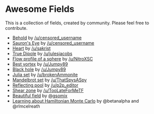 # Awesome Fields

This is a collection of fields, created by community. Please feel free to contribute.

* [Behold](https://anvaka.github.io/fieldplay/?dt=0.01&fo=0.988&dp=0.008&cm=2&cx=0.12704999999999966&cy=0.1923499999999998&w=22.5709&h=22.5709&code=float%20x%20%3D%20abs%28p.x%29%20-%205.%3B%0Afloat%20side%20%3D%20sign%28p.x%29%3B%0Afloat%20range%20%3D%20length%28vec2%28x%2C%20p.y%29%29%3B%0Afloat%20irisrange%20%3D%20length%28vec2%28x%2C%20p.y%20%2B%202.*sign%28p.y%29%29%29%3B%0A%0Avec2%20border%20%3D%201.*vec2%28p.y%20%2B%202.2*sign%28p.y%29%20*%20%28p.y*p.y%20%2F%20%28p.y*p.y%20%2B%200.01%29%29%2C%20-x%29%3B%0A%0Avec2%20outside%20%3D%20vec2%28x%20%2F%20%281.%2B10.%2Fabs%28p.x*p.x%29%29%2C%20p.y%29%3B%0A%0Avec2%20spiral%20%3D%20vec2%28p.y%2C%20-x%29%3B%0A%0Avec2%20iris%20%3D%20sin%28-range%20*%2010.%29%20*%20spiral%20%2B%200.05*vec2%28x%2C%20p.y%29%3B%0A%0Av%20%20%2B%3D%20outside%20*%20%28smoothstep%284.0%2C%204.5%2C%20irisrange%29%2Frange*5.%20-%205.*smoothstep%280.9%2C%200.7%2C%20range%29%2Frange%29%3B%0Av%20%2B%3D%20border%20*%20smoothstep%283.5%2C%204.%2C%20irisrange%29%20*%20smoothstep%284.5%2C%204.%2C%20irisrange%29%3B%0Av%20%2B%3D%20iris%20*%20smoothstep%282.0%2C%201.5%2C%20range%29%20*%20smoothstep%280.8%2C%201.%2C%20range%29%3B%0Av%20-%3D%2010.0*spiral%20*%20smoothstep%281.0%2C%200.8%2C%20range%29%20*%20smoothstep%280.7%2C%200.9%2C%20range%29%3B%0A%0Av.x%20*%3D%20side%3B%0Av%20*%3D%20-1.%3B&pc=30000) by [/u/censored_username](https://www.reddit.com/r/math/comments/7a4z4u/beautiful_world_of_vector_fields_this_is_the_tool/dpbdtvp/)
* [Sauron's Eye](https://anvaka.github.io/fieldplay/?dt=0.01&fo=0.988&dp=0.008&cm=1&cx=-2.905099999999999&cy=-2.3917999999999995&w=30.6514&h=30.6514&code=%0A%2F%2F%20center%20parts%0Afloat%20pupilrange%20%3D%20length%28vec2%28p.y%2C%20p.x%20%2B%206.*sign%28p.x%29%29%29%3B%0Avec2%20pupilborder%20%3D%202.6*vec2%28-p.y%2C%20%28p.x%20%2B%206.*sign%28p.x%29%29%20%29%3B%0Av%20%2B%3D%20pupilborder%20*%20smoothstep%286.6%2C%206.8%2C%20pupilrange%29%20*%20smoothstep%287.1%2C%206.9%2C%20pupilrange%29%3B%0A%0Afloat%20range%20%3D%20length%28p%29%3B%0Avec2%20iris%20%3D%207.*p%2Fsqrt%28range%29%3B%0Av%20%2B%3D%20iris%20*%20smoothstep%287.0%2C%207.5%2C%20pupilrange%29%20*%20smoothstep%284.0%2C%203.8%2C%20range%29%3B%0A%0Avec2%20pupil%20%3D%201.*vec2%28p.x%2B1.*sign%28p.x%29%2C%20p.y%29%3B%0Av%20%2B%3D%20pupil%20*%20smoothstep%286.8%2C%206.6%2C%20pupilrange%29%3B%0A%0A%0A%2F%2F%20absolute%20parts%0Avec2%20psign%20%3D%20sign%28p%29%3B%0Avec2%20a%20%3D%20abs%28p%29%3B%0Avec2%20vabs%20%3D%20vec2%280.0%2C%200.0%29%3B%0A%0Afloat%20borderrange%20%3D%20length%28vec2%28p.x%2C%20p.y%20%2B%207.*sign%28p.y%29%29%29%3B%0Avec2%20border%20%3D%20-1.5*vec2%28a.y%20%2B%207.*sign%28a.y%29%20*%20%28a.y*a.y%20%2F%20%28a.y*a.y%20%2B%200.01%29%29%20%2F%20sqrt%283.%2F%28a.x%20%2B%201.%29%29%2C%20-a.x%20%2B%203.%2Fsqrt%28a.x%20%2B%201.%29%29%3B%0Avabs%20%2B%3D%20border%20*%20smoothstep%2810.8%2C%2011.25%2C%20borderrange%29%20*%20smoothstep%2811.7%2C%2011.25%2C%20borderrange%29%20*%20smoothstep%283.8%2C%204.1%2C%20range%29%3B%0A%0Avec2%20irisborder%20%3D%205.*vec2%28a.y%2C%20-a.x%29%20*%20%28a.y%20%2F%20%28a.y%20%2B%203.%29%29%2B%20.2%20*%20a%3B%0Avabs%20%2B%3D%20irisborder%20*%20smoothstep%283.8%2C%204.25%2C%20range%29%20*%20smoothstep%284.7%2C%204.25%2C%20range%29%3B%0A%0Avec2%20white%20%3D%2012.*vec2%281.0%2C%20-0.2%20*%20%28a.y%29%29%3B%0Avabs%20%2B%3D%20white%20*%20smoothstep%284.3%2C%204.5%2C%20range%29%20*%20smoothstep%2811.2%2C%2011.%2C%20borderrange%29%3B%0A%0Av%20%2B%3D%20vabs%20*%20psign%3B%0A%0A%2F%2F%20outside%20part%0Avec2%20outside%20%3D%20p%20%2F%20pow%28borderrange%20-%2010.%2C%202.%29%3B%0Av%20-%3D%20outside%20*%20smoothstep%2811.3%2C%2011.5%2C%20borderrange%29%3B%0A&pc=20000) by [/u/censored_username](https://www.reddit.com/r/math/comments/7a4z4u/beautiful_world_of_vector_fields_this_is_the_tool/dpbdtvp/)
* [Heart](https://anvaka.github.io/fieldplay/?dt=0.01&fo=0.998&dp=0.009&cm=2&cx=-0.6516500000000001&cy=0.5642000000000001&w=8.5397&h=8.5397&code=float%20size%20%3D%202.0%3B%0Avec2%20o%20%3D%20%28p%29%2F%281.6*%20size%29%3B%0A%20%20float%20a%20%3D%20o.x*o.x%2Bo.y*o.y-0.3%3B%0A%20v%20%3D%20vec2%28step%28a*a*a%2C%20o.x*o.x*o.y*o.y*o.y%29%29%3B%0A%20%20) by [/u/sakrist](https://www.reddit.com/r/math/comments/7a4z4u/beautiful_world_of_vector_fields_this_is_the_tool/dpaewq0/)
* [True Dipole](https://anvaka.github.io/fieldplay/?dt=0.01&fo=0.998&dp=0.009&cm=1&cx=0&cy=0&w=8.5398&h=8.5398&code=float%20x%20%3D%20p.x%3B%0Afloat%20y%20%3D%20p.y%3B%0A%0A%2F%2F%20true%20dipole%0Av.x%20%3D%202.0*x*y%3B%0Av.y%20%3D%20y*y%20-%20x*x%3B) by [/u/julesjacobs](https://www.reddit.com/r/math/comments/7a4z4u/beautiful_world_of_vector_fields_this_is_the_tool/dp82qyg/)
* [Flow profile of a sphere](https://anvaka.github.io/fieldplay/?dt=0.011&fo=0.99999&dp=0.009&cm=1&cx=-0.7177000000000002&cy=-0.11769999999999992&w=11.434999999999999&h=11.434999999999999&code=float%20x%20%3D%20p.x%3B%0Afloat%20y%20%3D%20p.y%3B%0Afloat%20r%20%3D%20sqrt%28x*x%2By*y%29%3B%0Afloat%20sinth%20%3D%20y%2Fr%3B%0Afloat%20costh%20%3D%20x%2Fr%3B%0Afloat%20R%20%3D%201.%3B%0Afloat%20Uinf%20%3D%201.%3B%0A%2F%2F%20radial%20flow%0Afloat%20ur%20%3D%20Uinf*%281.-1.5*R%2Fr%2B0.5*R*R*R%2F%28r*r*r%29%29*costh%3B%0A%2F%2F%20theta%20flow%0Afloat%20uth%20%3D%20Uinf*%28-1.%2B0.75*R%2Fr%2B0.25*R*R*R%2F%28r*r*r%29%29*sinth%3B%0A%2F%2F%20to%20ux%20uy%0Av.x%20%3D%20costh*ur-sinth*uth%3B%0Av.y%20%3D%20sinth*ur%2Bcosth*uth%3B&pc=7000) by [/u/NitroXSC](https://www.reddit.com/r/math/comments/7a4z4u/beautiful_world_of_vector_fields_this_is_the_tool/dp8wuli/)
* [Best vortex](https://anvaka.github.io/fieldplay/?cm=2&cx=-6.158449999999998&cy=-0.9834499999999995&w=96.8415&h=96.8415&code=float%20r%20%3D%20length%28p%29%3B%0Afloat%20theta%20%3D%20atan%28p.y%2C%20p.x%29%3B%0Av%20%3D%20vec2%28p.y%2C%20-p.x%29%20%2F%20r%3B%0Afloat%20t%20%3D%20sqrt%28r%20*%2010.%29%20%2B%20theta%20%2B%20frame%20*%20.02%3B%0Av%20*%3D%20sin%28t%29%3B%0Av%20*%3D%20length%28v%29%20*%2010.%3B%0Av%20%2B%3D%20p%20*%20.2%3B&dt=0.01&fo=0.9&dp=0.009&pc=100000) by [/u/Jumpy89](https://www.reddit.com/r/math/comments/7a4z4u/beautiful_world_of_vector_fields_this_is_the_tool/dp7o0cm/)
* [Black hole](https://anvaka.github.io/fieldplay/?dt=0.01&fo=0.998&dp=0.009&cm=1&cx=-0.47934999999999994&cy=0.3591500000000001&w=8.5397&h=8.5397&code=float%20a%20%3D%20.1%3B%0Afloat%20r2%20%3D%20p.x%20*%20p.x%20%2B%20p.y%20*%20p.y%3B%0Av%20%3D%20vec2%28p.y%2C%20-p.x%29%20%2F%20r2%20-%20a%20*%20p%3B) by [/u/Jumpy89](https://www.reddit.com/r/math/comments/7a4z4u/beautiful_world_of_vector_fields_this_is_the_tool/dp7ehf5/)
* [Julia set](https://anvaka.github.io/fieldplay/?dt=0.004&fo=0.998&dp=0.009&cm=1&cx=-0.40235&cy=-0.01795000000000002&w=5.0845&h=5.0845&code=vec2%20c%20%3D%20p%3B%0Avec2%20z%20%3D%20vec2%28.4%2C%20.5%29%3B%0Afor%20%28int%20i%20%3D%200%3B%20i%20%3C%208%3B%20i%2B%2B%29%20%7B%0A%20%20%20c%20%3D%20vec2%28c.x%20*%20c.x%20-%20c.y%20*%20c.y%2C%20c.y%20*%20c.x%20%2B%20c.x%20*%20c.y%29%3B%0A%20%20%20c%20%2B%3D%20z%3B%0A%7D%0Av%20%3D%20c%3B%0A&pc=10000) by [/u/brokenAmmonite](https://www.reddit.com/r/programming/comments/7a4wfu/vector_fields_gpu_and_your_browser/dp8zo5q/)
* [Mandelbrot set](https://anvaka.github.io/fieldplay/?dt=0.004&fo=0.998&dp=0.009&cm=3&cx=-0.5678&cy=-0.07015000000000005&w=4.9902&h=4.9902&code=vec2%20z%20%3D%20p%3B%0Afor%28int%20k%3D0%3B%20k%3C50%3B%20k%2B%2B%29%20%7B%0Az%20%3D%20vec2%28z.x%20*%20z.x%20-%20z.y%20*%20z.y%2C%202.%20*%20z.x%20*%20z.y%29%20%2B%20p%3B%0A%7D%0A%0Afloat%20mask%20%3D%20step%28length%28z%29%2C%202.%29%3B%0Av.x%20%3D%20-p.y%2Flength%28p%29%20*%20%280.5%20-%20mask%29%3B%0Av.y%20%3D%20p.x%2Flength%28p%29%20*%20%280.5%20-%20mask%29%3B%0A%0A%0A&pc=30000) by [/u/ThatSpysASpy](https://www.reddit.com/r/math/comments/7a4z4u/beautiful_world_of_vector_fields_this_is_the_tool/dp8au9e/)
* [Reflecting pool](https://anvaka.github.io/fieldplay/?dt=0.01&fo=0.998&dp=0.009&cm=1&cx=0&cy=0&w=8.5398&h=8.5398&code=v.x%20%3D%20sin%285.0*p.y%20%2B%20p.x%29%3B%0Av.y%20%3D%20cos%285.0*p.x%20-%20p.y%29%3B) by [/u/p2p_editor](https://www.reddit.com/r/math/comments/7a4z4u/beautiful_world_of_vector_fields_this_is_the_tool/dp7f6vv/)
* [Shear zone](https://anvaka.github.io/fieldplay/?dt=0.01&fo=0.998&dp=0.009&cm=1&cx=0&cy=0&w=8.539734222673566&h=8.539734222673566&code=float%20r%20%3D%20length%28p%29%20-%201.5%3B%0Afloat%20c%20%3D%201.0%2F%281.0%2Bexp%28-5.0*r%29%29%3B%0Afloat%20vx1%20%3D%20-p.y%2C%20%20%2F%2F%20circle%0A%20%20%20%20%20%20vy1%20%3D%20p.x%3B%0Afloat%20vx2%20%3D%200.2*p.x%2Bp.y%2C%20%2F%2F%20spiral%0A%20%20%20%20%20%20vy2%20%3D%200.2*p.y-p.x%3B%0Av.x%20%3D%20c*vx1%20%2B%20%281.0-c%29*vx2%3B%0Av.y%20%3D%20c*vy1%20%2B%20%281.0-c%29*vy2%3B%0A%20%20) by [/u/TooLateForMeTF](https://www.reddit.com/r/math/comments/7a4z4u/beautiful_world_of_vector_fields_this_is_the_tool/dp7k4cz/)
* [Beautiful field](https://anvaka.github.io/fieldplay/?dt=0.01&fo=0.998&dp=0.009&cm=3&cx=-1.6564499999999995&cy=-0.36424999999999974&w=24.7317&h=24.7317&code=float%20dt%20%3D%200.01%3B%0Afloat%20t%20%3D%20frame*dt%3B%0Afloat%20w%20%3D%202.*PI%2F5.%3B%0Afloat%20A%20%3D%202.%3B%0A%0Afloat%20d%20%3D%20sqrt%28p.x*p.x%20%2B%20p.y*p.y%29%3B%0Av.x%20%3D%20A*cos%28w*t%2Fd%29%3B%0Av.y%20%3D%20A*sin%28w*t%2Fd%29%3B&pc=3000) by [@gsomix](https://twitter.com/gsomix/status/927277954324934657)
* [Learning about Hamiltonian Monte Carlo](https://twitter.com/rlmcelreath/status/926736976031596545) by @betanalpha and @rlmcelreath